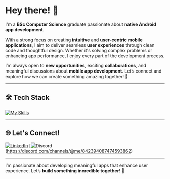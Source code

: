 # Hey there! 👋

I'm a **BSc Computer Science** graduate passionate about **native Android app development**.

With a strong focus on creating **intuitive** and **user-centric mobile applications**, I aim to deliver seamless **user experiences** through clean code and thoughtful design. Whether it's solving complex problems or enhancing app performance, I enjoy every part of the development process.

I’m always open to **new opportunities**, exciting **collaborations**, and meaningful discussions about **mobile app development**. Let’s connect and explore how we can create something amazing together! 🚀

---

## 🛠️ Tech Stack


[![My Skills](https://skillicons.dev/icons?i=kotlin,androidstudio,firebase,mysql,aws,unity,flutter,python,java,vscode,git,github,linux,apple,windows)](https://github.com/iJayeshPatil)
 
---

## 🌐 Let's Connect!

[![LinkedIn](https://skillicons.dev/icons?i=linkedin)](https://www.linkedin.com/in/jayesh8/)  [![Discord](https://skillicons.dev/icons?i=discord)(https://discord.com/channels/@me/842394087474593862)

---

I’m passionate about developing meaningful apps that enhance user experience. Let’s **build something incredible together**! 🌟
